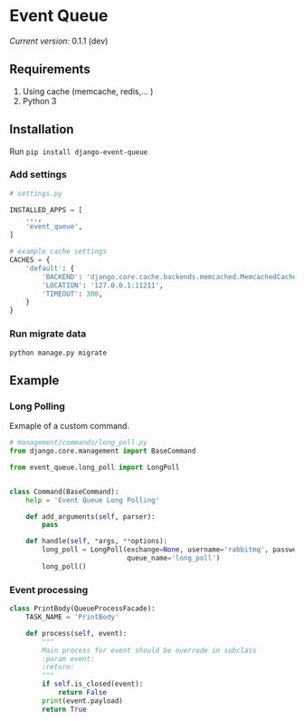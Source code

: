 # Event Queue

*Current version:* 0.1.1 (dev)

## Requirements

1. Using cache (memcache, redis,... )
2. Python 3

## Installation

Run `pip install django-event-queue`

### Add settings

```python
# settings.py

INSTALLED_APPS = [
    ...,
    'event_queue',
]

# example cache settings
CACHES = {
    'default': {
        'BACKEND': 'django.core.cache.backends.memcached.MemcachedCache',
        'LOCATION': '127.0.0.1:11211',
        'TIMEOUT': 300,
    }
}

```

### Run migrate data

`python manage.py migrate`

## Example

### Long Polling

Exmaple of a custom command.

```python
# management/commands/long_poll.py
from django.core.management import BaseCommand

from event_queue.long_poll import LongPoll


class Command(BaseCommand):
    help = 'Event Queue Long Polling'

    def add_arguments(self, parser):
        pass

    def handle(self, *args, **options):
        long_poll = LongPoll(exchange=None, username='rabbitmq', password='rabbitmq', vhost='localhost',
                             queue_name='long_poll')
        long_poll()

```

### Event processing

```python
class PrintBody(QueueProcessFacade):
    TASK_NAME = 'PrintBody'

    def process(self, event):
        """
        Main process for event should be overrode in subclass
        :param event:
        :return:
        """
        if self.is_closed(event):
            return False
        print(event.payload)
        return True
```
